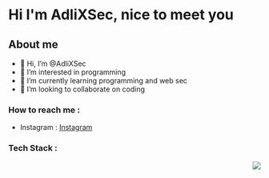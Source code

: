 # Hi I'm AdliXSec, nice to meet you

## About me

- 👋 Hi, I’m @AdliXSec
- 👀 I’m interested in programming
- 🌱 I’m currently learning programming and web sec
- 💞️ I’m looking to collaborate on coding

### How to reach me :
- Instagram : [Instagram](https://instagram.com/naufalsyaa._)

### Tech Stack :
<img src="https://raw.githubusercontent.com/vitasha10/vitasha10/master/assets/Night-Coding.gif" align="right">


<!---
AdliXSec/AdliXSec is a ✨ special ✨ repository because its `README.md` (this file) appears on your GitHub profile.
You can click the Preview link to take a look at your changes.
--->
